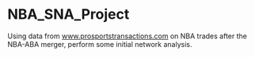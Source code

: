 # NBA_SNA_Project
Using data from www.prosportstransactions.com on NBA trades after the NBA-ABA merger, perform some initial network analysis.
